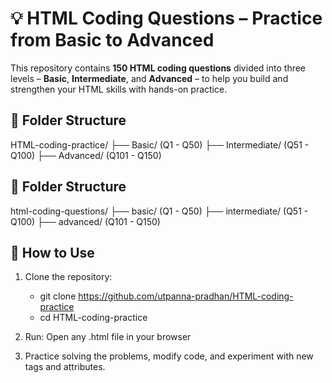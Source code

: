 # 💡 HTML Coding Questions – Practice from Basic to Advanced

This repository contains **150 HTML coding questions** divided into three levels – **Basic**, **Intermediate**, and **Advanced** – to help you build and strengthen your HTML skills with hands-on practice.

## 📁 Folder Structure

HTML-coding-practice/
├── Basic/  (Q1 - Q50)
├── Intermediate/ (Q51 - Q100)
├── Advanced/  (Q101 - Q150)




## 📁 Folder Structure

html-coding-questions/
├── basic/  (Q1 - Q50)
├── intermediate/  (Q51 - Q100)
├── advanced/  (Q101 - Q150)



## 🚀 How to Use

1. Clone the repository:

   - git clone https://github.com/utpanna-pradhan/HTML-coding-practice
   - cd HTML-coding-practice
2. Run:
   Open any .html file in your browser 

3. Practice solving the problems, modify code, and experiment with new tags and attributes.
